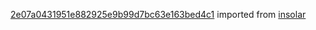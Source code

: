 [2e07a0431951e882925e9b99d7bc63e163bed4c1](https://github.com/insolar/insolar/commit/2e07a0431951e882925e9b99d7bc63e163bed4c1) imported from [insolar](https://github.com/insolar/insolar)
